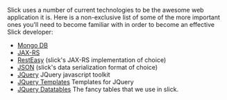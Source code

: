 Slick uses a number of current technologies to be the awesome web application it is.  Here is a non-exclusive list of some of the more important ones you'll need to become familiar with in order to become an effective Slick developer:

  * [Mongo DB](http://mongodb.org)
  * [JAX-RS](http://jcp.org/en/jsr/detail?id=311)
  * [RestEasy](http://www.jboss.org/resteasy) (slick's JAX-RS implementation of choice)
  * [JSON](http://www.json.org) (slick's data serialization format of choice)
  * [JQuery](http://jquery.com) JQuery javascript toolkit
  * [JQuery Templates](http://api.jquery.com/category/plugins/templates/) Templates for JQuery
  * [JQuery Datatables](http://datatables.net) The fancy tables that we use in slick.
